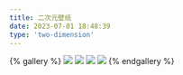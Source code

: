 ```yaml
---
title: 二次元壁纸
date: 2023-07-01 18:48:39
type: 'two-dimension' 
---
```

{% gallery %}
![](https://img1.imgtp.com/2023/07/01/FvegzNc0.png)
![](https://img1.imgtp.com/2023/07/01/XoyNHhNG.jpg)
![](https://img1.imgtp.com/2023/07/02/w6SoYy0Y.jpg)
![](https://img1.imgtp.com/2023/02/02/dbbwOFlR.jpg)
{% endgallery %}